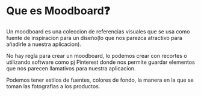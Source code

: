 # **Que es Moodboard❓️**

Un moodboard es una coleccion de referencias visuales que se usa como fuente de inspiracion para un diseño(lo que nos parezca atractivo para añadirle a nuestra aplicacion).

No hay regla para crear un moodboard, lo podemos crear con recortes o utilizando software como pj Pinterest donde nos permite guardar elementos que nos parecen llamativos para nuestra aplicacion.

Podemos tener estilos de fuentes, colores de fondo, la manera en la que se toman las fotografias a los productos.
